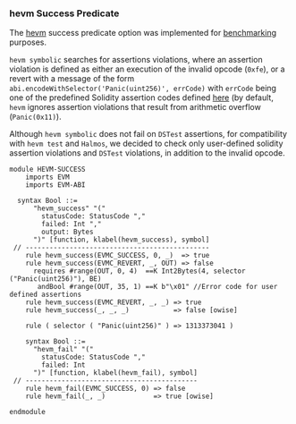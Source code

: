 ### hevm Success Predicate

The [hevm](https://github.com/ethereum/hevm) success predicate option was implemented for [benchmarking](https://github.com/eth-sc-comp/benchmarks/tree/deb3faa7e42993a057ba52935368a89f08970f19) purposes.

`hevm symbolic` searches for assertions violations, where an assertion violation is defined as either an execution of the invalid opcode (`0xfe`), or a revert with a message of the form `abi.encodeWithSelector('Panic(uint256)', errCode)` with `errCode` being one of the predefined Solidity assertion codes defined [here](https://docs.soliditylang.org/en/latest/control-structures.html#panic-via-assert-and-error-via-require) (by default, `hevm` ignores assertion violations that result from arithmetic overflow (`Panic(0x11)`).

Although `hevm symbolic` does not fail on `DSTest` assertions, for compatibility with `hevm test` and `Halmos`, we decided to check only user-defined solidity assertion violations and `DSTest` violations, in addition to the invalid opcode.

```k
module HEVM-SUCCESS
    imports EVM
    imports EVM-ABI

  syntax Bool ::=
      "hevm_success" "("
        statusCode: StatusCode ","
        failed: Int ","
        output: Bytes
      ")" [function, klabel(hevm_success), symbol]
 // ----------------------------------------------
    rule hevm_success(EVMC_SUCCESS, 0, _)  => true
    rule hevm_success(EVMC_REVERT, _, OUT) => false
      requires #range(OUT, 0, 4)  ==K Int2Bytes(4, selector ("Panic(uint256)"), BE)
       andBool #range(OUT, 35, 1) ==K b"\x01" //Error code for user defined assertions
    rule hevm_success(EVMC_REVERT, _, _) => true
    rule hevm_success(_, _, _)           => false [owise]

    rule ( selector ( "Panic(uint256)" ) => 1313373041 )

    syntax Bool ::=
      "hevm_fail" "("
        statusCode: StatusCode ","
        failed: Int
      ")" [function, klabel(hevm_fail), symbol]
 // -------------------------------------------
    rule hevm_fail(EVMC_SUCCESS, 0) => false
    rule hevm_fail(_, _)            => true [owise]

endmodule
```
